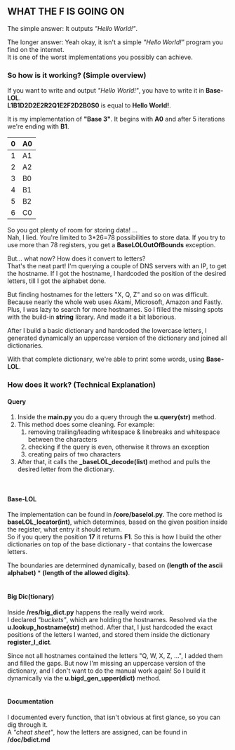 ## WHAT THE F IS GOING ON
The simple answer: It outputs _"Hello World!"_.

The longer answer: Yeah okay, it isn't a simple _"Hello World!"_ program you find on the internet.  
It is one of the worst implementations you possibly can achieve.  

### So how is it working? (Simple overview)
If you want to write and output _"Hello World!"_, you have to write it in **Base-LOL**.  
**L1B1D2D2E2R2Q1E2F2D2B0S0** is equal to **Hello World!**.  

It is my implementation of **"Base 3"**. It begins with **A0** and after 5 iterations we're 
ending with **B1**.  

| 0 | A0 |
|---|----|
| 1 | A1 |
| 2 | A2 |
| 3 | B0 |
| 4 | B1 |
| 5 | B2 |
| 6 | C0 |  

So you got plenty of room for storing data! ...  
Nah, I lied. You're limited to 3*26=78 possibilities to store data. If you try to use more than
78 registers, you get a **BaseLOLOutOfBounds** exception.  

But... what now? How does it convert to letters?  
That's the neat part! I'm querying a couple of DNS servers with an IP, to get the hostname.
If I got the hostname, I hardcoded the position of the desired letters, 
till I got the alphabet done.  

But finding hostnames for the letters "X, Q, Z" and so on was difficult. Because nearly the whole
web uses Akami, Microsoft, Amazon and Fastly. Plus, I was lazy to search for more hostnames.
So I filled the missing spots with the build-in **string** library. And made it a bit laborious.

After I build a basic dictionary and hardcoded the lowercase letters, I generated dynamically an
uppercase version of the dictionary and joined all dictionaries.  

With that complete dictionary, we're able to print some words, using **Base-LOL**.  

### How does it work? (Technical Explanation)
#### Query
1. Inside the **main.py** you do a query through the **u.query(str)** method.
2. This method does some cleaning. For example:
   1. removing trailing/leading whitespace & linebreaks and whitespace between the characters
   2. checking if the query is even, otherwise it throws an exception
   3. creating pairs of two characters
3. After that, it calls the **_baseLOL_decode(list)** method and pulls the desired letter from the dictionary.  
<br>

#### Base-LOL
The implementation can be found in **/core/baselol.py**. The core method is **baseLOL_locator(int)**, which
determines, based on the given position inside the register, what entry it should return.  
So if you query the position **17** it returns **F1**. So this is how I build the other dictionaries on top of the
base dictionary - that contains the lowercase letters.  

The boundaries are determined dynamically, based on 
**(length of the ascii alphabet)** * **(length of the allowed digits)**.  
<br>

#### Big Dic(tionary)
Inside **/res/big_dict.py** happens the really weird work.  
I declared _"buckets"_, which are holding the hostnames. 
Resolved via the **u.lookup_hostname(str)** method. After that, I just hardcoded the exact positions 
of the letters I wanted, and stored them inside the dictionary **register_l_dict**.  

Since not all hostnames contained the letters "Q, W, X, Z, ...", I added them and filled the gaps.
But now I'm missing an uppercase version of the dictionary, and I don't want to do the manual work again!
So I build it dynamically via the **u.bigd_gen_upper(dict)** method.  
<br>

#### Documentation
I documented every function, that isn't obvious at first glance, so you can dig through it.  
A _"cheat sheet"_, how the letters are assigned, can be found in **/doc/bdict.md**

